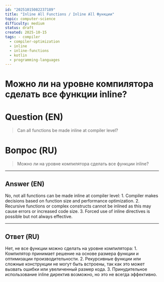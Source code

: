 ```yaml
---
id: "20251015082237189"
title: "Inline All Functions / Inline All Функции"
topic: computer-science
difficulty: medium
status: draft
created: 2025-10-15
tags: - compiler
  - compiler-optimization
  - inline
  - inline-functions
  - kotlin
  - programming-languages
---
```

# Можно ли на уровне компилятора сделать все функции inline?

# Question (EN)
> Can all functions be made inline at compiler level?

# Вопрос (RU)
> Можно ли на уровне компилятора сделать все функции inline?

---

## Answer (EN)

No, not all functions can be made inline at compiler level: 1. Compiler makes decisions based on function size and performance optimization. 2. Recursive functions or complex constructs cannot be inlined as this may cause errors or increased code size. 3. Forced use of inline directives is possible but not always effective.

---

## Ответ (RU)

Нет, не все функции можно сделать на уровне компилятора: 1. Компилятор принимает решение на основе размера функции и оптимизации производительности. 2. Рекурсивные функции или сложные конструкции не могут быть встроены, так как это может вызвать ошибки или увеличенный размер кода. 3. Принудительное использование inline директив возможно, но это не всегда эффективно.


